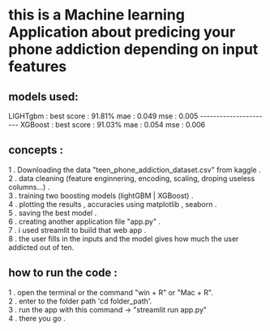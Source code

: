 <h1>this is a Machine learning Application about predicing your phone addiction depending on input features</h1>

<h2>models used:</h2>
<p>
  LIGHTgbm : 
  best score : 91.81%
  mae : 0.049
  mse : 0.005
----------------------
  XGBoost : 
  best score : 91.03%
  mae : 0.054
  mse : 0.006
</p>

<h2>concepts :</h2>
<p>
  1 . Downloading the data "teen_phone_addiction_dataset.csv" from kaggle . <br>
  2 . data cleaning (feature enginnering, encoding, scaling, droping useless columns...) .<br>
  3 . training two boosting models (lightGBM | XGBoost) . <br>
  4 . plotting the results , accuracies using matplotlib , seaborn .<br>
  5 . saving the best model .<br>
  6 . creating another application file "app.py" .<br>
  7 . i used streamlit to build that web app . <br>
  8 . the user fills in the inputs and the model gives how much the user addicted out of ten.<br>
</p>
<h2>how to run the code :</h2>

<p>
  1 . open the terminal or the command "win + R" or "Mac + R".<br>
  2 . enter to the folder path 'cd folder_path'.<br>
  3 . run the app with this command -> "streamlit run app.py"<br>
  4 . there you go .
</p>

